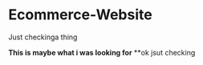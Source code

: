 # Ecommerce-Website
Just checkinga thing<br>

**This is maybe what i was looking for**
**ok  jsut checking
